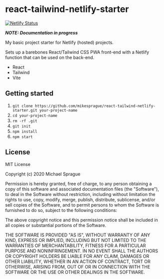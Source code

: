 # react-tailwind-netlify-starter

[![Netlify Status](https://api.netlify.com/api/v1/badges/538d34a9-928d-4e3a-813b-367e697aa6c1/deploy-status)](https://app.netlify.com/sites/react-tailwind-netlify-starter/deploys)

_**NOTE: Documentation in progress**_

My basic project starter for Netlify (hosted) projects.

Sets up a barebones React/Tailwind CSS PWA front-end with a Netlify function that can be used on the back-end.

- React
- Tailwind
- Vite

## Getting started

1. `git clone https://github.com/mikesprague/react-tailwind-netlify-starter.git your-project-name`
1. `cd your-project-name`
1. `rm -rf .git`
1. `git init`
1. `npm install`
1. `npm start`

## License

MIT License

Copyright (c) 2020 Michael Sprague

Permission is hereby granted, free of charge, to any person obtaining a copy
of this software and associated documentation files (the "Software"), to deal
in the Software without restriction, including without limitation the rights
to use, copy, modify, merge, publish, distribute, sublicense, and/or sell
copies of the Software, and to permit persons to whom the Software is
furnished to do so, subject to the following conditions:

The above copyright notice and this permission notice shall be included in all
copies or substantial portions of the Software.

THE SOFTWARE IS PROVIDED "AS IS", WITHOUT WARRANTY OF ANY KIND, EXPRESS OR
IMPLIED, INCLUDING BUT NOT LIMITED TO THE WARRANTIES OF MERCHANTABILITY,
FITNESS FOR A PARTICULAR PURPOSE AND NONINFRINGEMENT. IN NO EVENT SHALL THE
AUTHORS OR COPYRIGHT HOLDERS BE LIABLE FOR ANY CLAIM, DAMAGES OR OTHER
LIABILITY, WHETHER IN AN ACTION OF CONTRACT, TORT OR OTHERWISE, ARISING FROM,
OUT OF OR IN CONNECTION WITH THE SOFTWARE OR THE USE OR OTHER DEALINGS IN THE
SOFTWARE.
